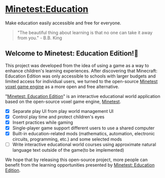 # [Minetest:Education][minetest-edu]

Make education easily accessible and free for everyone.

> "The beautiful thing about learning is that no one can take it away from you." - B.B. King

## Welcome to Minetest: Education Edition!👋

This project was developed from the idea of using a game as a way to enhance children's learning experiences. After discovering that Minecraft: Education Edition was only accessible to schools with larger budgets and limited access for individual users, we turned to the open-source [Minetest voxel game engine][minetest] as a more open and free alternative.

"[Minetest: Education Edition][minetest-edu]" is an interactive educational world application based on the open-source voxel game engine, [Minetest][minetest].

- [X] Separate play UI from play world management UI
- [X] Control play time and protect children's eyes
- [X] Insert practices while gaming
- [X] Single-player game support different users to use a shared computer
- [X] Built-in education-related mods (mathematics, automation, electronic circuits, programming, etc.) and some selected mods
- [ ] Write interactive educational world courses using approximate natural language text outside of the game(to be implemented)

We hope that by releasing this open-source project, more people can benefit from the learning opportunities presented by [Minetest: Education Edition][minetest-edu].

[minetest]: https://minetest.net
[minetest-edu]: https://edu.ihom.app


